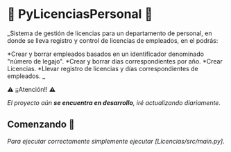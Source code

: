 # 👥 PyLicenciasPersonal 👥
_Sistema de gestión de licencias para un departamento de personal, en donde se lleva registro y control de licencias de empleados, en el podrás:

*Crear y borrar empleados basados en un identificador denominado "número de legajo".
*Crear y borrar dias correspondientes por año.
*Crear Licencias.
*Llevar registro de licencias y días correspondientes de empleados.
_

⚠️ ¡¡Atención!! ⚠️

_El proyecto aún **se encuentra en desarrollo**, iré actualizando diariamente._

## Comenzando 🚀

_Para ejecutar correctamente simplemente ejecutar [Licencias/src/main.py]._
